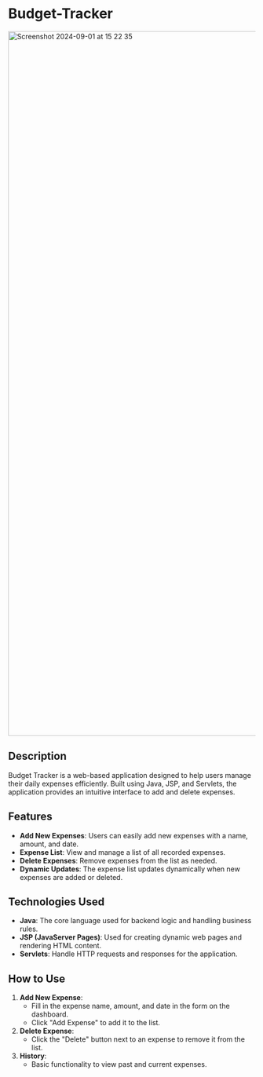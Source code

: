 # Budget-Tracker

<img width="1436" alt="Screenshot 2024-09-01 at 15 22 35" src="https://github.com/user-attachments/assets/ea96af21-768f-4a50-b3be-737907cc66b9">

## Description 
Budget Tracker is a web-based application designed to help users manage their daily expenses efficiently. Built using Java, JSP, and Servlets, the application provides an intuitive interface to add and delete expenses.

## Features
- **Add New Expenses**: Users can easily add new expenses with a name, amount, and date.
- **Expense List**: View and manage a list of all recorded expenses.
- **Delete Expenses**: Remove expenses from the list as needed.
- **Dynamic Updates**: The expense list updates dynamically when new expenses are added or deleted.

## Technologies Used
- **Java**: The core language used for backend logic and handling business rules.
- **JSP (JavaServer Pages)**: Used for creating dynamic web pages and rendering HTML content.
- **Servlets**: Handle HTTP requests and responses for the application.

## How to Use
1. **Add New Expense**: 
   - Fill in the expense name, amount, and date in the form on the dashboard.
   - Click "Add Expense" to add it to the list.
2. **Delete Expense**:
   - Click the "Delete" button next to an expense to remove it from the list.
3. **History**:
     - Basic functionality to view past and current expenses.
